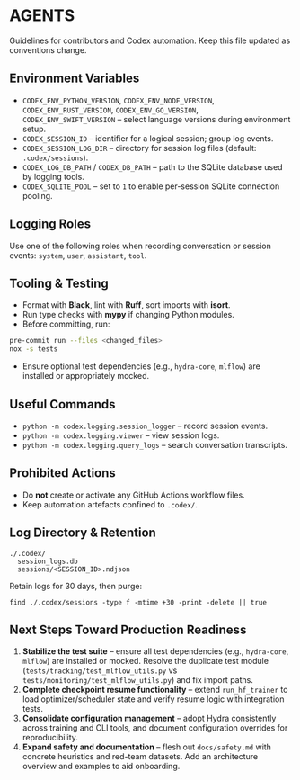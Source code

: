 # AGENTS

Guidelines for contributors and Codex automation. Keep this file updated as conventions change.

## Environment Variables

- `CODEX_ENV_PYTHON_VERSION`, `CODEX_ENV_NODE_VERSION`, `CODEX_ENV_RUST_VERSION`, `CODEX_ENV_GO_VERSION`, `CODEX_ENV_SWIFT_VERSION` – select language versions during environment setup.
- `CODEX_SESSION_ID` – identifier for a logical session; group log events.
- `CODEX_SESSION_LOG_DIR` – directory for session log files (default: `.codex/sessions`).
- `CODEX_LOG_DB_PATH` / `CODEX_DB_PATH` – path to the SQLite database used by logging tools.
- `CODEX_SQLITE_POOL` – set to `1` to enable per-session SQLite connection pooling.

## Logging Roles

Use one of the following roles when recording conversation or session events: `system`, `user`, `assistant`, `tool`.

## Tooling & Testing

- Format with **Black**, lint with **Ruff**, sort imports with **isort**.
- Run type checks with **mypy** if changing Python modules.
- Before committing, run:

```bash
pre-commit run --files <changed_files>
nox -s tests
```

- Ensure optional test dependencies (e.g., `hydra-core`, `mlflow`) are installed or appropriately mocked.

## Useful Commands

- `python -m codex.logging.session_logger` – record session events.
- `python -m codex.logging.viewer` – view session logs.
- `python -m codex.logging.query_logs` – search conversation transcripts.

## Prohibited Actions

- Do **not** create or activate any GitHub Actions workflow files.
- Keep automation artefacts confined to `.codex/`.

## Log Directory & Retention

```
./.codex/
  session_logs.db
  sessions/<SESSION_ID>.ndjson
```

Retain logs for 30 days, then purge:

```
find ./.codex/sessions -type f -mtime +30 -print -delete || true
```

## Next Steps Toward Production Readiness

1. **Stabilize the test suite** – ensure all test dependencies (e.g., `hydra-core`, `mlflow`) are installed or mocked. Resolve the duplicate test module (`tests/tracking/test_mlflow_utils.py` vs `tests/monitoring/test_mlflow_utils.py`) and fix import paths.
2. **Complete checkpoint resume functionality** – extend `run_hf_trainer` to load optimizer/scheduler state and verify resume logic with integration tests.
3. **Consolidate configuration management** – adopt Hydra consistently across training and CLI tools, and document configuration overrides for reproducibility.
4. **Expand safety and documentation** – flesh out `docs/safety.md` with concrete heuristics and red-team datasets. Add an architecture overview and examples to aid onboarding.
